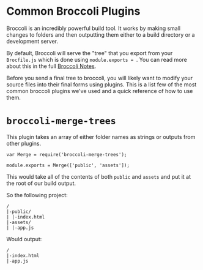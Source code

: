 # Common Broccoli Plugins

Broccoli is an incredibly powerful build tool.
It works by making small changes to folders and then outputting them either to a build directory or a development server.

By default, Broccoli will serve the "tree" that you export from your `Brocfile.js` which is done using `module.exports = `.
You can read more about this in the full [Broccoli Notes](../week-2/day-2.html).

Before you send a final tree to broccoli, you will likely want to modify your source files into their final forms using plugins.
This is a list few of the most common broccoli plugins we've used and a quick reference of how to use them.

# `broccoli-merge-trees`

This plugin takes an array of either folder names as strings or outputs from other plugins.

    var Merge = require('broccoli-merge-trees');

    module.exports = Merge(['public', 'assets']);

This would take all of the contents of both `public` and `assets` and put it at the root of our build output.

So the following project:

    /
    |-public/
    | |-index.html
    |-assets/
    | |-app.js

Would output:

    /
    |-index.html
    |-app.js

<!-- # `broccoli-funnel`

Broccoli Funnel allows you to pull only a small amount of files from a directory and send them to your final build.
This is particularly helpful for folders like `bower_components` where you only want one or two files out of tens or possibly hundreds of files.

This plugin takes two arguments: the directory or plugin output that you are funneling through, and an options object that says how you want to funnel things.
For this options object the only real property we care about is `files` which accepts an array of files that we care about.

    var funnel = require('broccoli-funnel');

    module.exports = funnel('bower_components', {files: ['jquery/dist/jquery.js']});

A project that looks like this:

    /
    |-bower_components/
    | |-jquery/
    | | |-dist/
    | | | |-jquery.js
    | | | |-jquery.min.js
    | | | |-jquery.min.js.map
    |-assets/
    | |-app.js

Would output:

    /
    |-jquery/
    | |-dist/
    | | |-jquery.js

# `broccoli-sass`

CSS can be really tough to set up, SASS allows us to use things like variables, functions, and third party dependencies.
Broccoli SASS allows us to compile a single source file into a final destination.

The `broccoli-sass` plugin takes in a few different arguments:

* An array of folders names or input trees that contain SASS needed for the app
* An input SASS file name to start: this is relative to the first tree in the above array
* An output CSS file name


Here is an example `Brocfile.js`:

    var sass = require('broccoli-sass');

    module.exports = sass(['assets', 'bower_components/reset-css'], 'app.scss', 'app.css');

A project that looks like this:

    /
    |-bower_components/
    | |-reset-css/
    | | |-reset.scss
    |-assets/
    | |-app.scss

Would output:

    /
    |-app.css

In your `app.scss` you could now `@import 'reset'` to pull in the contents of `bower_components/reset-css/reset.scss` into your final compiled `app.css` file.

# `broccoli-inject-livereload`

When working with livereload, you usually have to click to activate the plugin, this can be a pain.
This is where `broccoli-inject-livereload` can be a lifesaver!

This plugin acts just like a regular tree in broccoli except that it will take any HTML files and add a script to automatically activate the LiveReload extension.

Here is an example `Brocfile.js`:

    var reload = require('broccoli-inject-livereload');

    module.exports = reload('public');

A project that looks like this:

    /
    |-public/
    | |-index.html
    | |-app.css

Would output:

    /
    |-index.html
    |-app.css

# `broccoli-sourcemap-concat`

As projects grow, when working with Javascript (and even other files), you will find that you may want to break up your app into smaller files to be more manageable.
However many files can have download costs to our end users and lead to REALLY weird consequences when files load out of order or if one file fails.

For most cases, you may use `broccoli-sourcemap-concat` to replace `broccoli-funnel`.
But note that while `broccoli-funnel` outputs many files in different folders, `broccoli-sourcemap-concat` only outputs a single file.


    var concat = require('broccoli-sourcemap-concat');

    module.exports = concat('bower_components', {
        inputFiles: ['jquery/dist/jquery.js', 'underscore/underscore-min.js'],
        outputFile: 'vendor.js'});

A project that looks like this:

    /
    |-bower_components/
    | |-jquery/
    | | |-dist/
    | | | |-jquery.js
    | | | |-jquery.min.js
    | | | |-jquery.min.js.map
    | |-underscore/
    | | |-underscore.js
    | | |-underscore-min.js
    |-assets/
    | |-app.js

Would output:

    /
    |-vendor.js

And note that `broccoli-sourcemap-concat` concatinates all of the files listed in `inputFiles` array in the order listed and puts this in the `output.js` file.

# `broccoli-handlebars-precompiler`

When working with Handlebars, we have use `Handlebars.compile` to turn strings in our Javascript and HTML into working functions that will spit out our properly templated data.
However, `Handlebars.compile` is a bit of a resource hog and when sending a final production app to the browser, we could reduce the size of `handlebars.js` if we don't need `Handlebars.compile`.
Plus, having all of our templates in our HTML file is a bit weird.

By precompiling our templates in our build step we can get rid of these overheads and as a benefit, we'll also get rid of all of that boilerplate `Handlebars.compile($(selector).html())`.
The Handlebars precompiler will turn every `.hbs` file in the `srcDir` into a compiled `.js` file with the same name an put template functions on to a Object (or namespace).
The actual plugin takes to arguments: a tree to modify and then an options object with declared `srcDir` and `namespace` properties.

Here's an example `Brocfile.js`:

    var handlebars = require('broccoli-handlebars-precompiler');

    module.exports = handlebars('assets', {
      srcDir: 'templates',
      namespace: 'AppTemplates'
    });

A project that looks like this:

    /
    |-assets/
    | |-js/
    | | |-app.js
    | |-templates/
    | | |-house.hbs

Would output:

    /
    |-js/
    | |-app.js
    |-templates/
    | |-house.js

> **Note** After using `broccoli-handlebars-precompiler` you will likely want to merge all of the outputted template files using `broccoli-sourcemap-concat`.

> **WARNING** While `broccoli-handlebars-precompiler` will attempt to set properties on an object based on the `namespace` option you send to it.
> If the specified `namespace` is not set as a variable before your first template, you will see an error: `Cannot set property on undefined` -->
